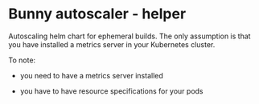 # Bunny autoscaler - helper 
Autoscaling helm chart for ephemeral builds. The only assumption is that you have installed a metrics server in your Kubernetes cluster.

To note:

- you need to have a metrics server installed

- you have to have resource specifications for your pods